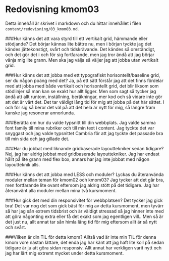 ---
---
Redovisning kmom03
=========================

Detta innehåll är skrivet i markdown och du hittar innehållet i filen `content/redovisning/03_kmom03.md`.

###Hur känns det att vara styrd till ett vertikalt grid, hämmande eller stödjande?
Det börjar kännas lite bättre nu, men i början tyckte jag det kändes jättekonstigt, svårt och tidskrävande. Det kändes så omständigt, och det gör det i och för sig fortfarande, men jag tror ändå att jag börjar vänja mig lite grann. Men ska jag välja så väljer jag att jobba utan vertikalt grid.

###Hur känns det att jobba med ett typografiskt horisontellt/baseline grid, ser du någon poäng med det?
Ja, på ett sätt förstår jag att det finns fördelar med att jobba med både vertikalt och horisontellt grid, det blir liksom som stödlinjer så man kan se exakt hur allt ligger. Men som sagt så tycker jag ändå att allt runtom, inställning, beräkningar, mer kod och så vidare inte gör att det är värt det. Det tar väldigt lång tid för mig att jobba på det här sättet. I och för sig så beror det väl på att det hela är nytt för mig, så längre fram kanske jag resonerar annorlunda.

###Berätta om hur du valde typsnitt till din webbplats.
Jag valde samma font family till mina rubriker och till min text i content. Jag tyckte det var snyggast och jag valde typsnittet Cambria för att jag tyckte det passade bra till min sida och jag gillade det.

###Har du jobbat med liknande gridbaserade layouttekniker sedan tidigare?
Nej, jag har aldrig jobbat med gridbaserade layouttekniker. Jag har endast hållt på lite grann med flex box, annars har jag inte jobbat med någon layoutteknik alls.

###Hur känns det att jobba med LESS och moduler? Lyckas du återanvända moduler mellan teman för kmom02 och kmom03?
Jag tycker att det går bra, men fortfarande lite ovant eftersom jag aldrig stött på det tidigare. Jag har återanvänt alla moduler mellan mina två kursmoment.

###Hur gick det med din responsivitet för webbplatsen?
Det tycker jag gick bra! Det var nog det som gick bäst för mig av detta kursmoment, men tyvärr så har jag sån extrem tidsbrist och är väldigt stressad så jag hinner inte med att göra någonting extra eller få det exakt som jag egentligen vill.. Men så är det just nu, allt annat tar sån himla lång tid för mig eftersom allt är så nytt och svårt.

###Vilken är din TIL för detta kmom?
Alltså vad är inte min TIL för denna kmom vore nästan lättare, det enda jag har känt att jag haft lite koll på sedan tidigare är ju att göra sidan responsiv. Allt annat har verkligen varit nytt och jag har lärt mig extremt mycket under detta kursmoment.

